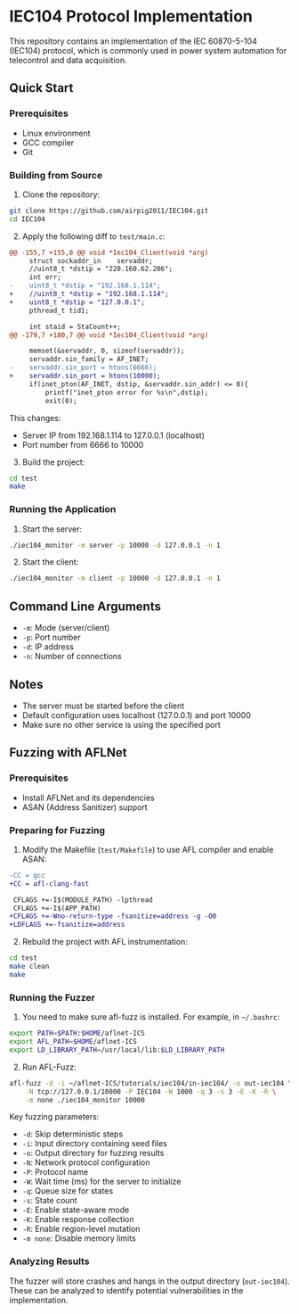 # IEC104 Protocol Implementation

This repository contains an implementation of the IEC 60870-5-104 (IEC104) protocol, which is commonly used in power system automation for telecontrol and data acquisition.

## Quick Start

### Prerequisites
- Linux environment
- GCC compiler
- Git

### Building from Source
1. Clone the repository:
```bash
git clone https://github.com/airpig2011/IEC104.git
cd IEC104
```

2. Apply the following diff to `test/main.c`:

```diff
@@ -155,7 +155,8 @@ void *Iec104_Client(void *arg)
     struct sockaddr_in    servaddr;  
     //uint8_t *dstip = "220.160.62.206";
     int err;
-    uint8_t *dstip = "192.168.1.114";
+    //uint8_t *dstip = "192.168.1.114";
+    uint8_t *dstip = "127.0.0.1";
     pthread_t tid1; 

     int staid = StaCount++;
@@ -179,7 +180,7 @@ void *Iec104_Client(void *arg)

     memset(&servaddr, 0, sizeof(servaddr));  
     servaddr.sin_family = AF_INET;  
-    servaddr.sin_port = htons(6666);  
+    servaddr.sin_port = htons(10000);  
     if(inet_pton(AF_INET, dstip, &servaddr.sin_addr) <= 0){  
         printf("inet_pton error for %s\n",dstip);  
         exit(0);  
```

This changes:
- Server IP from 192.168.1.114 to 127.0.0.1 (localhost)
- Port number from 6666 to 10000

3. Build the project:
```bash
cd test
make
```

### Running the Application

1. Start the server:
```bash
./iec104_monitor -m server -p 10000 -d 127.0.0.1 -n 1
```

2. Start the client:
```bash
./iec104_monitor -m client -p 10000 -d 127.0.0.1 -n 1
```

## Command Line Arguments

- `-m`: Mode (server/client)
- `-p`: Port number
- `-d`: IP address
- `-n`: Number of connections

## Notes
- The server must be started before the client
- Default configuration uses localhost (127.0.0.1) and port 10000
- Make sure no other service is using the specified port

## Fuzzing with AFLNet

### Prerequisites
- Install AFLNet and its dependencies
- ASAN (Address Sanitizer) support

### Preparing for Fuzzing

1. Modify the Makefile (`test/Makefile`) to use AFL compiler and enable ASAN:

```diff
-CC = gcc
+CC = afl-clang-fast

 CFLAGS +=-I$(MODULE_PATH) -lpthread
 CFLAGS +=-I$(APP_PATH)
+CFLAGS +=-Wno-return-type -fsanitize=address -g -O0
+LDFLAGS +=-fsanitize=address
```

2. Rebuild the project with AFL instrumentation:

```bash
cd test
make clean
make
```

### Running the Fuzzer

1. You need to make sure afl-fuzz is installed. For example, in `~/.bashrc`:

```bash
export PATH=$PATH:$HOME/aflnet-ICS
export AFL_PATH=$HOME/aflnet-ICS
export LD_LIBRARY_PATH=/usr/local/lib:$LD_LIBRARY_PATH
```

2. Run AFL-Fuzz:
```bash
afl-fuzz -d -i ~/aflnet-ICS/tutorials/iec104/in-iec104/ -o out-iec104 \
    -N tcp://127.0.0.1/10000 -P IEC104 -W 1000 -q 3 -s 3 -E -K -R \
    -m none ./iec104_monitor 10000
```

Key fuzzing parameters:
- `-d`: Skip deterministic steps
- `-i`: Input directory containing seed files
- `-o`: Output directory for fuzzing results
- `-N`: Network protocol configuration
- `-P`: Protocol name
- `-W`: Wait time (ms) for the server to initialize
- `-q`: Queue size for states
- `-s`: State count
- `-E`: Enable state-aware mode
- `-K`: Enable response collection
- `-R`: Enable region-level mutation
- `-m none`: Disable memory limits

### Analyzing Results
The fuzzer will store crashes and hangs in the output directory (`out-iec104`). These can be analyzed to identify potential vulnerabilities in the implementation.
